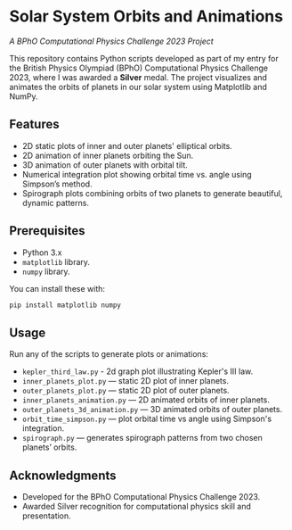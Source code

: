 # Solar System Orbits and Animations

*A BPhO Computational Physics Challenge 2023 Project*

This repository contains Python scripts developed as part of my entry for the British Physics Olympiad (BPhO) Computational Physics Challenge 2023, 
where I was awarded a **Silver** medal. The project visualizes and animates the orbits of planets in our solar system using Matplotlib and NumPy.

## Features

* 2D static plots of inner and outer planets' elliptical orbits.
* 2D animation of inner planets orbiting the Sun.
* 3D animation of outer planets with orbital tilt.
* Numerical integration plot showing orbital time vs. angle using Simpson’s method.
* Spirograph plots combining orbits of two planets to generate beautiful, dynamic patterns.

## Prerequisites

* Python 3.x
* `matplotlib` library.
* `numpy` library.

You can install these with:

```bash
pip install matplotlib numpy
```
## Usage

Run any of the scripts to generate plots or animations:

* `kepler_third_law.py` - 2d graph plot illustrating Kepler's III law.
* `inner_planets_plot.py` — static 2D plot of inner planets.
* `outer_planets_plot.py` — static 2D plot of outer planets.
* `inner_planets_animation.py` — 2D animated orbits of inner planets.
* `outer_planets_3d_animation.py` — 3D animated orbits of outer planets.
* `orbit_time_simpson.py` — plot orbital time vs angle using Simpson's integration.
* `spirograph.py` — generates spirograph patterns from two chosen planets’ orbits.

## Acknowledgments

* Developed for the BPhO Computational Physics Challenge 2023.
* Awarded Silver recognition for computational physics skill and presentation.
